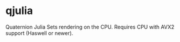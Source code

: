 # qjulia

Quaternion Julia Sets rendering on the CPU. Requires CPU with AVX2 support (Haswell or newer).
